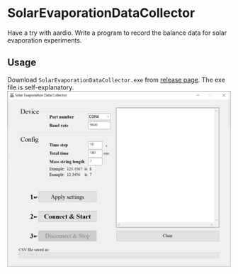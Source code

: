 # SolarEvaporationDataCollector

Have a try with aardio. Write a program to record the balance data for solar evaporation experiments.

## Usage
Download `` SolarEvaporationDataCollector.exe `` from [release page](https://github.com/HKFoggyU/SolarEvaporationDataCollector/releases/latest). The exe file is self-explanatory.
![screenshot](res/sc.png)
